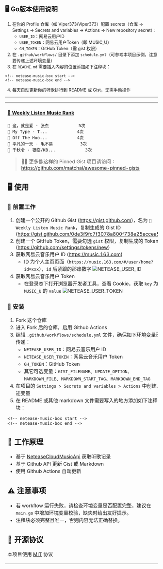 <!-- netease-music-box-go 说明：-->

## 🖥 Go版本使用说明

1. 在你的 Profile 仓库（如 Viper373/Viper373）配置 secrets（仓库 → Settings → Secrets and variables → Actions → New repository secret）：
   - `USER_ID`：网易云用户ID
   - `USER_TOKEN`：网易云用户Token（即 MUSIC_U）
   - `GH_TOKEN`：GitHub Token（需 gist 权限）
2. 在 `.github/workflows/` 目录下添加 `schedule.yml`（可参考本项目示例，注意要传递上述环境变量）
3. 在 `README.md` 需要插入内容的位置添加如下注释块：

```
<!-- netease-music-box start -->
<!-- netease-music-box end -->
```

4. 每天自动更新你的听歌排行到 README 或 Gist，无需手动操作

---

<table align="center">
<tr>
<td>

<!-- netease-music-box start -->
#### <a href="https://gist.github.com/0de3f9fc7f3078a800f738e25eccea54" target="_blank">🎵 Weekly Listen Music Rank</a>
```text
🥇 这，就是爱 - 张杰			5次    
🥈 My Type - T...			4次    
🥉 Off The Hoo...			4次    
🏅 平凡的一天 - 毛不易			3次    
🏅 千秋令 - 银临/KB...			3次    
```

<!-- netease-music-box end -->

> 📌✨ 更多像这样的 Pinned Gist 项目请访问：https://github.com/matchai/awesome-pinned-gists

## 🖥 使用

### 🎒 前置工作

1. 创建一个公开的 Github Gist (https://gist.github.com)，名为 `🎵 Weekly Listen Music Rank`，复制生成的 Gist ID (https://gist.github.com/0de3f9fc7f3078a800f738e25eccea54)
2. 创建一个 GitHub Token，需要勾选 `gist` 权限，复制生成的 Token (https://github.com/settings/tokens/new)
3. 获取网易云音乐用户 ID (https://music.163.com)
    - ID 为个人主页页面（`https://music.163.com/#/user/home?id=xxx`），`id` 后紧跟的那串数字
    ![NETEASE_USER_ID](https://github.com/llnancy/netease-music-box-go/blob/master/assets/user_id.png)
4. 获取网易云音乐用户 Token
    - 在登录态下打开浏览器开发者工具，查看 Cookie，获取 `key` 为 `MUSIC_U` 的 `value`
    ![NETEASE_USER_TOKEN](https://github.com/llnancy/netease-music-box-go/blob/master/assets/user_token.png)

### 🚀 安装

1. Fork 这个仓库
2. 进入 Fork 后的仓库，启用 Github Actions
3. 编辑 `.github/workflows/schedule.yml` 文件，确保如下环境变量已传递：
    - `NETEASE_USER_ID`：网易云音乐用户 ID
    - `NETEASE_USER_TOKEN`：网易云音乐用户 Token
    - `GH_TOKEN`：GitHub Token
    - 其它可选变量：`GIST_FILENAME`、`UPDATE_OPTION`、`MARKDOWN_FILE`、`MARKDOWN_START_TAG`、`MARKDOWN_END_TAG`
4. 在项目的 `Settings > Secrets and variables > Actions` 中创建上述变量
5. 在 README 或其他 markdown 文件需要写入的地方添加如下注释块：

```
<!-- netease-music-box start -->
<!-- netease-music-box end -->
```

## 🤔 工作原理

- 基于 [NeteaseCloudMusicApi](https://github.com/Binaryify/NeteaseCloudMusicApi) 获取听歌记录
- 基于 Github API 更新 Gist 或 Markdown
- 使用 Github Actions 自动更新

## ⚠️ 注意事项

- 若 workflow 运行失败，请检查环境变量是否配置完整，建议在 `main.go` 中增加环境变量校验，缺失时给出友好提示。
- 注释块必须完整且唯一，否则内容无法正确替换。

## 📄 开源协议

本项目使用 [MIT](./LICENSE) 协议
